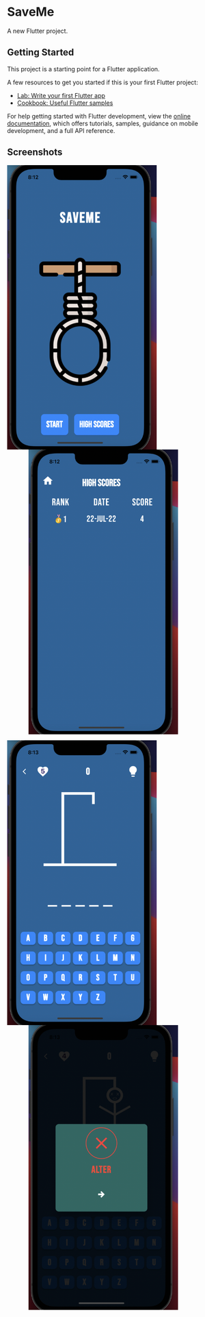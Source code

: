 # SaveMe

A new Flutter project.

## Getting Started

This project is a starting point for a Flutter application.

A few resources to get you started if this is your first Flutter project:

- [Lab: Write your first Flutter app](https://docs.flutter.dev/get-started/codelab)
- [Cookbook: Useful Flutter samples](https://docs.flutter.dev/cookbook)

For help getting started with Flutter development, view the
[online documentation](https://docs.flutter.dev/), which offers tutorials,
samples, guidance on mobile development, and a full API reference.

## Screenshots
<p>
<img align="center" width="350" src="./images/a.png">
<img align="center" width="350" src="./images/b.png" hspace="50">
</p> 

<p>
<img align="center" width="350"  src="./images/c.png"> 
<img width="350" align="center" src="./images/d.png" hspace="50">
</p>
